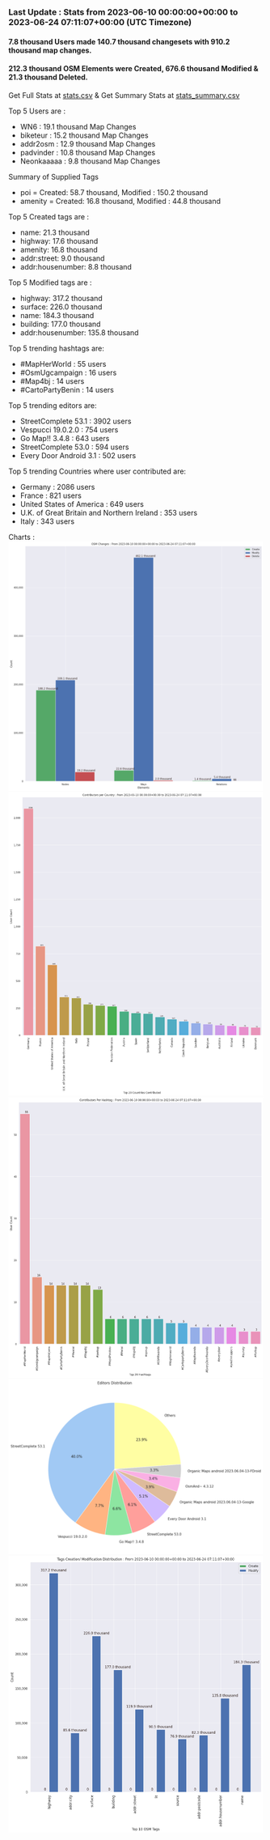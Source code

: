 ### Last Update : Stats from 2023-06-10 00:00:00+00:00 to 2023-06-24 07:11:07+00:00 (UTC Timezone)

#### 7.8 thousand Users made 140.7 thousand changesets with 910.2 thousand map changes.
#### 212.3 thousand OSM Elements were Created, 676.6 thousand Modified & 21.3 thousand Deleted.
Get Full Stats at [stats.csv](/stats/fieldmappers/Daily/stats.csv)
 & Get Summary Stats at [stats_summary.csv](/stats/fieldmappers/Daily/stats_summary.csv)

Top 5 Users are : 
- WN6 : 19.1 thousand Map Changes
- biketeur : 15.2 thousand Map Changes
- addr2osm : 12.9 thousand Map Changes
- padvinder : 10.8 thousand Map Changes
- Neonkaaaaa : 9.8 thousand Map Changes

Summary of Supplied Tags
- poi = Created: 58.7 thousand, Modified : 150.2 thousand
- amenity = Created: 16.8 thousand, Modified : 44.8 thousand


Top 5 Created tags are :
- name: 21.3 thousand
- highway: 17.6 thousand
- amenity: 16.8 thousand
- addr:street: 9.0 thousand
- addr:housenumber: 8.8 thousand


Top 5 Modified tags are :
- highway: 317.2 thousand
- surface: 226.0 thousand
- name: 184.3 thousand
- building: 177.0 thousand
- addr:housenumber: 135.8 thousand


Top 5 trending hashtags are:
- #MapHerWorld : 55 users
- #OsmUgcampaign : 16 users
- #Map4bj : 14 users
- #CartoPartyBenin : 14 users


Top 5 trending editors are:
- StreetComplete 53.1 : 3902 users
- Vespucci 19.0.2.0 : 754 users
- Go Map!! 3.4.8 : 643 users
- StreetComplete 53.0 : 594 users
- Every Door Android 3.1 : 502 users


Top 5 trending Countries where user contributed are:
- Germany : 2086 users
- France : 821 users
- United States of America : 649 users
- U.K. of Great Britain and Northern Ireland : 353 users
- Italy : 343 users


 Charts : 
![Alt text](./stats_osm_changes.png) 
![Alt text](./stats_users_per_country.png) 
![Alt text](./stats_users_per_hashtag.png) 
![Alt text](./stats_editors_pie_chart.png) 
![Alt text](./stats_tags.png) 
